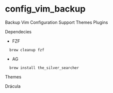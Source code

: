 # config_vim_backup

Backup Vim Configuration Support Themes Plugins


Dependecies

- FZF
````Shell
  brew cleanup fzf
````
- AG
````Shell
  brew install the_silver_searcher
````

Themes

Drácula
